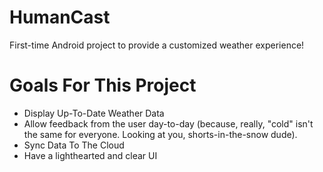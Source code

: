 # HumanCast
First-time Android project to provide a customized weather experience!

# Goals For This Project
- Display Up-To-Date Weather Data
- Allow feedback from the user day-to-day (because, really, "cold" isn't the same for everyone. Looking at you, shorts-in-the-snow dude).
- Sync Data To The Cloud
- Have a lighthearted and clear UI
